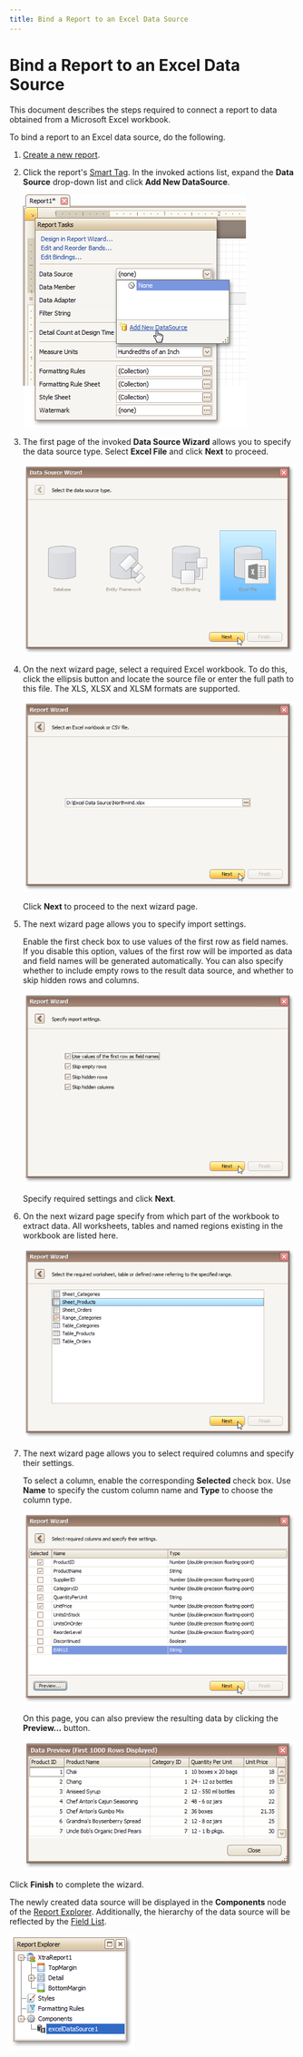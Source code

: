 ```yaml
---
title: Bind a Report to an Excel Data Source
---
```

# Bind a Report to an Excel Data Source
This document describes the steps required to connect a report to data obtained from a Microsoft Excel workbook.

To bind a report to an Excel data source, do the following.
1. [Create a new report](../basic-operations/create-a-new-report.md).
2. Click the report's [Smart Tag](../../report-designer-reference/report-designer-ui/smart-tag.md). In the invoked actions list, expand the **Data Source** drop-down list and click **Add New DataSource**.
	
	![RD_CreateReports_BindReport_0](../../../../../images/img8330.png)
3. The first page of the invoked **Data Source Wizard** allows you to specify the data source type. Select **Excel File** and click **Next** to proceed.
	
	![RD_DataSourceWizard_SelectExcelDataSource](../../../../../images/img122141.png)
4. On the next wizard page, select a required Excel workbook. To do this, click the ellipsis button and locate the source file or enter the full path to this file. The XLS, XLSX and XLSM formats are supported.
	
	![RD_ReportWizard_Excel_SelectWorkbook](../../../../../images/img122099.png)
	
	Click **Next** to proceed to the next wizard page.
5. The next wizard page allows you to specify import settings.
	
	Enable the first check box to use values of the first row as field names. If you disable this option, values of the first row will be imported as data and field names will be generated automatically. You can also specify whether to include empty rows to the result data source, and whether to skip hidden rows and columns.
	
	![RD_ReportWizard_Excel_ImportOptions](../../../../../images/img122100.png)
	
	Specify required settings and click **Next**.
6. On the next wizard page specify from which part of the workbook to extract data. All worksheets, tables and named regions existing in the workbook are listed here.
	
	![RD_ReportWizard_Excel_SelectTable](../../../../../images/img122101.png)
7. The next wizard page allows you to select required columns and specify their settings.
	
	To select a column, enable the corresponding **Selected** check box. Use **Name** to specify the custom column name and **Type** to choose the column type.
	
	![RD_ReportWizard_Excel_ChooseColumns](../../../../../images/img122102.png)
	
	On this page, you can also preview the resulting data by clicking the **Preview...** button.
	
	![RD_ReportWizard_Excel_DataPreview](../../../../../images/img122103.png)

Click **Finish** to complete the wizard.

The newly created data source will be displayed in the **Components** node of the [Report Explorer](../../report-designer-reference/report-designer-ui/report-explorer.md). Additionally, the hierarchy of the data source will be reflected by the [Field List](../../report-designer-reference/report-designer-ui/field-list.md).

![RD_ReportExplorer_ExcelDataSource](../../../../../images/img122142.png)